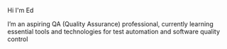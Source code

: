 Hi I'm Ed

I’m an aspiring QA (Quality Assurance) professional, currently learning essential tools and technologies for test automation and software quality control



 

